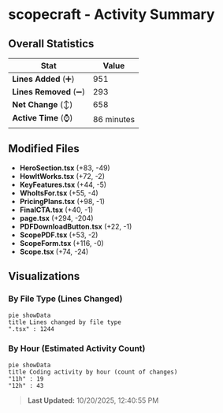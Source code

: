 # scopecraft - Activity Summary 

## Overall Statistics

| Stat                   | Value                                                             |
| ---------------------- | ----------------------------------------------------------------- |
| **Lines Added** (➕)   | 951                                          |
| **Lines Removed** (➖) | 293                                        |
| **Net Change** (↕)    | 658                |
| **Active Time** (⌚)   | 86 minutes |


## Modified Files
- **HeroSection.tsx** (+83, -49)
- **HowItWorks.tsx** (+72, -2)
- **KeyFeatures.tsx** (+44, -5)
- **WhoItsFor.tsx** (+55, -4)
- **PricingPlans.tsx** (+98, -1)
- **FinalCTA.tsx** (+40, -1)
- **page.tsx** (+294, -204)
- **PDFDownloadButton.tsx** (+22, -1)
- **ScopePDF.tsx** (+53, -2)
- **ScopeForm.tsx** (+116, -0)
- **Scope.tsx** (+74, -24)

## Visualizations

### By File Type (Lines Changed)

```mermaid
pie showData
title Lines changed by file type
".tsx" : 1244
```

### By Hour (Estimated Activity Count)

```mermaid
pie showData
title Coding activity by hour (count of changes)
"11h" : 19
"12h" : 43
```


> **Last Updated:** 10/20/2025, 12:40:55 PM
